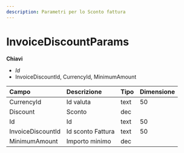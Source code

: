 ```yaml
---
description: Parametri per lo Sconto fattura
---
```


# InvoiceDiscountParams

**Chiavi**

* _Id_
* InvoiceDiscountId, CurrencyId, MinimumAmount

| Campo | Descrizione | Tipo | Dimensione |
| :--- | :--- | :--- | :--- |
| CurrencyId | Id valuta | text | 50 |
| Discount | Sconto | dec |  |
| Id | Id | text | 50 |
| InvoiceDiscountId | Id sconto Fattura | text | 50 |
| MinimumAmount | Importo minimo | dec |  |


